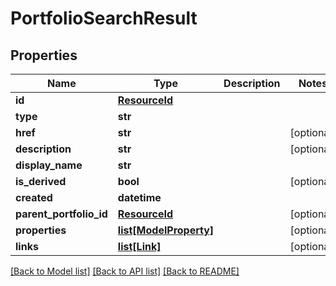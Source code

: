 # PortfolioSearchResult

## Properties
Name | Type | Description | Notes
------------ | ------------- | ------------- | -------------
**id** | [**ResourceId**](ResourceId.md) |  | 
**type** | **str** |  | 
**href** | **str** |  | [optional] 
**description** | **str** |  | [optional] 
**display_name** | **str** |  | 
**is_derived** | **bool** |  | [optional] 
**created** | **datetime** |  | 
**parent_portfolio_id** | [**ResourceId**](ResourceId.md) |  | [optional] 
**properties** | [**list[ModelProperty]**](ModelProperty.md) |  | [optional] 
**links** | [**list[Link]**](Link.md) |  | [optional] 

[[Back to Model list]](../README.md#documentation-for-models) [[Back to API list]](../README.md#documentation-for-api-endpoints) [[Back to README]](../README.md)



